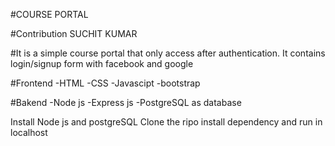 #COURSE PORTAL

#Contribution
SUCHIT KUMAR

#It is a simple course portal that only access after authentication. It contains login/signup form 
with facebook and google 

#Frontend
-HTML
-CSS
-Javascipt
-bootstrap

#Bakend
-Node js
-Express js
-PostgreSQL as database

Install Node js and postgreSQL
Clone the ripo 
install dependency and run in localhost
